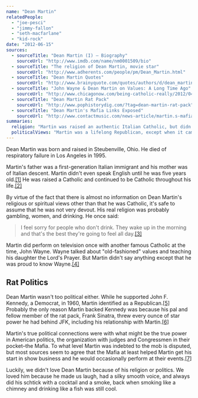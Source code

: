 ```yaml
---
name: "Dean Martin"
relatedPeople:
  - "joe-pesci"
  - "jimmy-fallon"
  - "seth-macfarlane"
  - "kid-rock"
date: "2012-06-15"
sources:
  - sourceTitle: "Dean Martin (I) – Biography"
    sourceUrl: "http://www.imdb.com/name/nm0001509/bio"
  - sourceTitle: "The religion of Dean Martin, movie star"
    sourceUrl: "http://www.adherents.com/people/pm/Dean_Martin.html"
  - sourceTitle: "Dean Martin Quotes"
    sourceUrl: "http://www.brainyquote.com/quotes/authors/d/dean_martin.html"
  - sourceTitle: "John Wayne & Dean Martin on Values: A Long Time Ago"
    sourceUrl: "http://www.chicagonow.com/being-catholic-really/2012/04/john-wayne-dean-martin-on-values-a-long-time-ago/"
  - sourceTitle: "Dean Martin Rat Pack"
    sourceUrl: "http://www.pophistorydig.com/?tag=dean-martin-rat-pack"
  - sourceTitle: "Dean Martin's Mafia Links Exposed"
    sourceUrl: "http://www.contactmusic.com/news-article/martin.s-mafia-links-exposed"
summaries:
  religion: "Martin was raised an authentic Italian Catholic, but didn't speak about his faith and appears to have been largely non-religious."
  politicalViews: "Martin was a lifelong Republican, except when it came to supporting John F. Kennedy in 1960."
---
```


Dean Martin was born and raised in Steubenville, Ohio. He died of respiratory failure in Los Angeles in 1995.

Martin's father was a first-generation Italian immigrant and his mother was of Italian descent. Martin didn't even speak English until he was five years old.<a class="source-citation" href="#http%3A%2F%2Fwww.imdb.com%2Fname%2Fnm0001509%2Fbio" title="Dean Martin (I) – Biography">[1]</a> He was raised a Catholic and continued to be Catholic throughout his life.<a class="source-citation" href="#http%3A%2F%2Fwww.adherents.com%2Fpeople%2Fpm%2FDean_Martin.html" title="The religion of Dean Martin, movie star">[2]</a>

By virtue of the fact that there is almost no information on Dean Martin's religious or spiritual views other than that he was Catholic, it's safe to assume that he was not very devout. His real religion was probably gambling, women, and drinking. He once said:

>I feel sorry for people who don't drink. They wake up in the morning and that's the best they're going to feel all day.<a class="source-citation" href="#http%3A%2F%2Fwww.brainyquote.com%2Fquotes%2Fauthors%2Fd%2Fdean_martin.html" title="Dean Martin Quotes">[3]</a>

Martin did perform on television once with another famous Catholic at the time, John Wayne. Wayne talked about "old-fashioned" values and teaching his daughter the Lord's Prayer. But Martin didn't say anything except that he was proud to know Wayne.<a class="source-citation" href="#http%3A%2F%2Fwww.chicagonow.com%2Fbeing-catholic-really%2F2012%2F04%2Fjohn-wayne-dean-martin-on-values-a-long-time-ago%2F" title="John Wayne &amp; Dean Martin on Values: A Long Time Ago">[4]</a>

## Rat Politics

Dean Martin wasn't too political either. While he supported John F. Kennedy, a Democrat, in 1960, Martin identified as a Republican.<a class="source-citation" href="#http%3A%2F%2Fwww.imdb.com%2Fname%2Fnm0001509%2Fbio" title="Dean Martin (I) – Biography">[5]</a> Probably the only reason Martin backed Kennedy was because his pal and fellow member of the rat pack, Frank Sinatra, threw every ounce of star power he had behind JFK, including his relationship with Martin.<a class="source-citation" href="#http%3A%2F%2Fwww.pophistorydig.com%2F%3Ftag%3Ddean-martin-rat-pack" title="Dean Martin Rat Pack">[6]</a>

Martin's true political connections were with what might be the true power in American politics, the organization with judges and Congressmen in their pocket–the Mafia. To what level Martin was indebted to the mob is disputed, but most sources seem to agree that the Mafia at least helped Martin get his start in show business and he would occasionally perform at their events.<a class="source-citation" href="#http%3A%2F%2Fwww.contactmusic.com%2Fnews-article%2Fmartin.s-mafia-links-exposed" title="Dean Martin&apos;s Mafia Links Exposed">[7]</a>

Luckily, we didn't love Dean Martin because of his religion or politics. We loved him because he made us laugh, had a silky smooth voice, and always did his schtick with a cocktail and a smoke, back when smoking like a chimney and drinking like a fish was still cool.